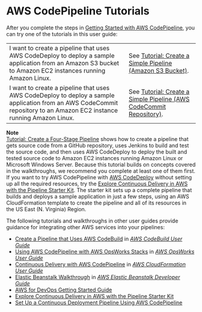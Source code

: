 # AWS CodePipeline Tutorials<a name="tutorials"></a>

After you complete the steps in [Getting Started with AWS CodePipeline](getting-started-codepipeline.md), you can try one of the tutorials in this user guide: 


|  |  | 
| --- |--- |
| I want to create a pipeline that uses AWS CodeDeploy to deploy a sample application from an Amazon S3 bucket to Amazon EC2 instances running Amazon Linux\. | See [Tutorial: Create a Simple Pipeline \(Amazon S3 Bucket\)](tutorials-simple-s3.md)\. | 
| I want to create a pipeline that uses AWS CodeDeploy to deploy a sample application from an AWS CodeCommit repository to an Amazon EC2 instance running Amazon Linux\. | See [Tutorial: Create a Simple Pipeline \(AWS CodeCommit Repository\)](tutorials-simple-codecommit.md)\. | 

**Note**  
[Tutorial: Create a Four\-Stage Pipeline](tutorials-four-stage-pipeline.md) shows how to create a pipeline that gets source code from a GitHub repository, uses Jenkins to build and test the source code, and then uses AWS CodeDeploy to deploy the built and tested source code to Amazon EC2 instances running Amazon Linux or Microsoft Windows Server\. Because this tutorial builds on concepts covered in the walkthroughs, we recommend you complete at least one of them first\.  
If you want to try AWS CodePipeline with [AWS CodeDeploy](https://aws.amazon.com/codedeploy) without setting up all the required resources, try the [Explore Continuous Delivery in AWS with the Pipeline Starter Kit](https://aws.amazon.com/blogs/devops/explore-continuous-delivery-in-aws-with-the-pipeline-starter-kit/)\. The starter kit sets up a complete pipeline that builds and deploys a sample application in just a few steps, using an AWS CloudFormation template to create the pipeline and all of its resources in the US East \(N\. Virginia\) Region\.

The following tutorials and walkthroughs in other user guides provide guidance for integrating other AWS services into your pipelines:
+ [Create a Pipeline that Uses AWS CodeBuild](http://docs.aws.amazon.com/codebuild/latest/userguide/how-to-create-pipeline.html#pipelines-create-console) in *[AWS CodeBuild User Guide](http://docs.aws.amazon.com/codebuild/latest/userguide/)*
+  [Using AWS CodePipeline with AWS OpsWorks Stacks](http://docs.aws.amazon.com/opsworks/latest/userguide/other-services-cp.html) in *[AWS OpsWorks User Guide](http://docs.aws.amazon.com/opsworks/latest/userguide/)*
+ [Continuous Delivery with AWS CodePipeline](http://docs.aws.amazon.com/AWSCloudFormation/latest/UserGuide/continuous-delivery-codepipeline.html) in *[AWS CloudFormation User Guide](http://docs.aws.amazon.com/AWSCloudFormation/latest/UserGuide/)*
+ [Elastic Beanstalk Walkthrough](http://docs.aws.amazon.com/elasticbeanstalk/latest/dg/GettingStarted.Walkthrough.html) in *[AWS Elastic Beanstalk Developer Guide](http://docs.aws.amazon.com/elasticbeanstalk/latest/dg/)* 
+ [AWS for DevOps Getting Started Guide](http://docs.aws.amazon.com/devops/latest/gsg/welcome.html) 
+ [Explore Continuous Delivery in AWS with the Pipeline Starter Kit](https://aws.amazon.com/blogs/devops/explore-continuous-delivery-in-aws-with-the-pipeline-starter-kit/)
+ [Set Up a Continuous Deployment Pipeline Using AWS CodePipeline](https://aws.amazon.com/getting-started/tutorials/continuous-deployment-pipeline/)
